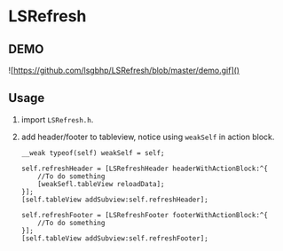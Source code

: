 # LSRefresh

## DEMO
![https://github.com/lsgbhp/LSRefresh/blob/master/demo.gif]()

## Usage

1. import `LSRefresh.h`.
2. add header/footer to tableview, 	notice using `weakSelf` in action block.

	```
	__weak typeof(self) weakSelf = self;
	
	self.refreshHeader = [LSRefreshHeader headerWithActionBlock:^{
		//To do something
		[weakSefl.tableView reloadData];
	}];
	[self.tableView addSubview:self.refreshHeader];
	    
	self.refreshFooter = [LSRefreshFooter footerWithActionBlock:^{
		//To do something
	}];
	[self.tableView addSubview:self.refreshFooter];
	```



